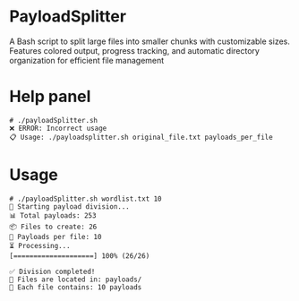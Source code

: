 # PayloadSplitter
A Bash script to split large files into smaller chunks with customizable sizes. Features colored output, progress tracking, and automatic directory organization for efficient file management

# Help panel

```
# ./payloadSplitter.sh
❌ ERROR: Incorrect usage
📋 Usage: ./payloadsplitter.sh original_file.txt payloads_per_file
```

# Usage

```
# ./payloadSplitter.sh wordlist.txt 10
🚀 Starting payload division...
📊 Total payloads: 253
📦 Files to create: 26
🎯 Payloads per file: 10
⏳ Processing...
[====================] 100% (26/26)

✅ Division completed!
📁 Files are located in: payloads/
🎯 Each file contains: 10 payloads
```
